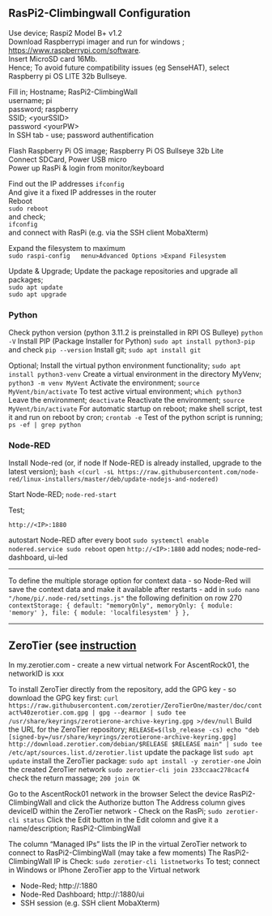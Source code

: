 
## RasPi2-Climbingwall Configuration
Use device; Raspi2 Model B+ v1.2  
Download Raspberrypi imager and run for windows ; https://www.raspberrypi.com/software.  
Insert MicroSD card 16Mb.  
Hence; To avoid future compatibility issues (eg SenseHAT), select Raspberry pi OS LITE 32b Bullseye.  

Fill in;
Hostname; RasPi2-ClimbingWall  
username; pi  
password; raspberry  
SSID; \<yourSSID>  
password \<yourPW>  
In SSH tab - use; password authentification


Flash Raspberry Pi OS image;  Raspberry Pi OS Bullseye 32b Lite  
Connect SDCard, Power USB micro  
Power up RasPi & login from monitor/keyboard  

Find out the IP addresses
`ifconfig`  
And give it a fixed IP addresses in the router  
Reboot  
`sudo reboot`  
and check;  
`ifconfig`  
and connect with RasPi (e.g. via the SSH client MobaXterm)  

Expand the filesystem to maximum  
`sudo raspi-config  
menu>Advanced Options >Expand Filesystem`  

Update & Upgrade; Update the package repositories and upgrade all packages;  
`sudo apt update`  
`sudo apt upgrade`

### Python

Check python version (python 3.11.2 is preinstalled in RPI OS Bulleye)
`
python -V
`
Install PIP (Package Installer for Python)
`
sudo apt install python3-pip
`
and check
`
pip --version
`
Install git; 
`
sudo apt install git
`

Optional; Install the virtual python environment functionality; 
`
sudo apt install python3-venv
`
Create a virtual environment in the directory MyVenv; 
`
python3 -m venv MyVent
`
Activate the environment; 
`
source MyVent/bin/activate
`
To test active virtual environment; 
`
which python3
`
Leave the environment; 
`
deactivate
`
Reactivate the environment; 
`
source MyVent/bin/activate
`
For automatic startup on reboot; make shell script, test it and run on reboot by cron; 
`
crontab -e
`
Test of the python script is running; 
`
ps -ef | grep python
`

### Node-RED
Install Node-red (or, if node If Node-RED is already installed, upgrade to the latest version);
`
bash <(curl -sL https://raw.githubusercontent.com/node-red/linux-installers/master/deb/update-nodejs-and-nodered)
`

Start Node-RED; 
`
node-red-start
`

Test;
```
http://<IP>:1880
```

autostart Node-RED after every boot
`
sudo systemctl enable nodered.service
sudo reboot
`
open
`
http://<IP>:1880
`
add nodes; node-red-dashboard, ui-led

---
To define the multiple storage option for context data - so Node-Red will save the context data and make it available after restarts - 
add in 
`
sudo nano "/home/pi/.node-red/settings.js"
`
 the following definition on row 270     
`
contextStorage: {
                      default: "memoryOnly",
                      memoryOnly: { module: 'memory' },
                      file: { module: 'localfilesystem' }
               },
`

---
## ZeroTier (see [instruction](https://pimylifeup.com/raspberry-pi-zerotier/)

In my.zerotier.com - create a new virtual network
For AscentRock01, the networkID is xxx

To install ZeroTier directly from the repository, add the GPG key - so download the GPG key first:
`
curl https://raw.githubusercontent.com/zerotier/ZeroTierOne/master/doc/contact%40zerotier.com.gpg | gpg --dearmor | sudo tee /usr/share/keyrings/zerotierone-archive-keyring.gpg >/dev/null
`
Build the URL for the ZeroTier repository;
`
RELEASE=$(lsb_release -cs)
echo "deb [signed-by=/usr/share/keyrings/zerotierone-archive-keyring.gpg] http://download.zerotier.com/debian/$RELEASE $RELEASE main" | sudo tee /etc/apt/sources.list.d/zerotier.list
`
update the package list
`
sudo apt update
`
install the ZeroTier package:
`
sudo apt install -y zerotier-one
`
Join the created ZeroTier network
`
sudo zerotier-cli join 233ccaac278cacf4
`
check the return massage; 
`
200 join OK
`

Go to the AscentRock01 network in the browser
Select the device RasPi2-ClimbingWall and click the Authorize button
The Address column gives deviceID within the ZeroTier network - Check on the RasPi;
`
sudo zerotier-cli status
`
Click the Edit button in the Edit colomn and give it a name/description; RasPi2-ClimbingWall

The column “Managed IPs”  lists the  IP  in the virtual ZeroTier network to connect to RasPi2-ClimbingWall (may take a few moments)
The RasPi2-ClimbingWall IP is <virtualIP>
Check:
`
sudo zerotier-cli listnetworks
`
To test; connect in Windows or IPhone ZeroTier app to the Virtual network
- Node-Red; http://<virtualIP>:1880
- Node-Red Dashboard; http://<virtualIP>:1880/ui
- SSH session (e.g. SSH client MobaXterm)


  

